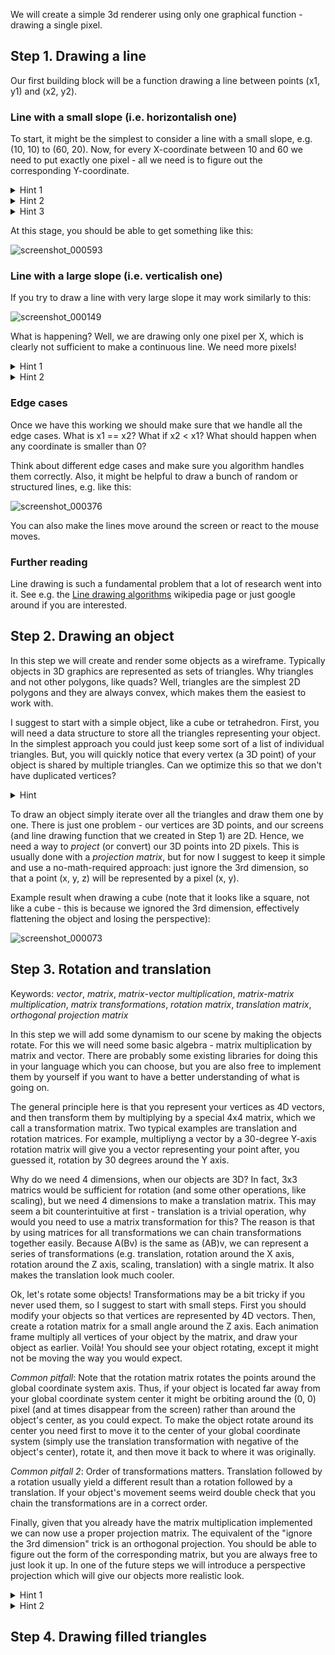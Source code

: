 We will create a simple 3d renderer using only one graphical function - drawing a single pixel.

## Step 1. Drawing a line

Our first building block will be a function drawing a line between points (x1, y1) and (x2, y2).

### Line with a small slope (i.e. horizontalish one)

To start, it might be the simplest to consider a line with a small slope, e.g. (10, 10) to (60, 20). Now, for every X-coordinate between 10 and 60 we need
to put exactly one pixel - all we need is to figure out the corresponding Y-coordinate.

<details>
  <summary>Hint 1</summary>
  How to calculate the Y coordinate at the midpoint between x1 and x2? What about 25% along the (x1, x2) interval? 37%? x%?
</details>

<details>
  <summary>Hint 2</summary>
  What is the average Y-coordinate change when we move from x to x+1? Knowing this, we should be able to calculate the Y coordinate for every X value.
</details>

<details>
  <summary>Hint 3</summary>
  You can calculate the Y coordinates analyticaly (i.e. calculate the value for every X individually), or do it iteratively. For example, if the average
  Y-coordinate change is 0.2, then we need to "move" our line one pixel up every 5 horizontal pixels.
</details>

At this stage, you should be able to get something like this:

![screenshot_000593](https://github.com/pszemsza/graphics_challenges/assets/65168262/8d3cbfff-5ba5-4264-bd73-d98471455694)


### Line with a large slope (i.e. verticalish one)

If you try to draw a line with very large slope it may work similarly to this:

![screenshot_000149](https://github.com/pszemsza/graphics_challenges/assets/65168262/e20edf0a-22cc-43d4-bd56-e10f9d3287f9)

What is happening? Well, we are drawing only one pixel per X, which is clearly not sufficient to make a continuous line. We need more pixels!

<details>
  <summary>Hint 1</summary>
  What if you would switch labels on the X and Y axes?
</details>

<details>
  <summary>Hint 2</summary>
  You can think about this as a drawing a line along the Y axis - now, for every y in the (y1, y2) you will need exactly one pixel at a proper X coordinate.
</details>

### Edge cases

Once we have this working we should make sure that we handle all the edge cases. What is x1 == x2? What if x2 < x1?
What should happen when any coordinate is smaller than 0?

Think about different edge cases and make sure you algorithm handles them correctly. Also, it might be helpful to draw a bunch of random or structured lines,
e.g. like this:

![screenshot_000376](https://github.com/pszemsza/graphics_challenges/assets/65168262/10580700-33e7-4dbe-800d-fb5ca66e34b0)

You can also make the lines move around the screen or react to the mouse moves.

### Further reading

Line drawing is such a fundamental problem that a lot of research went into it. See e.g. the
[Line drawing algorithms](https://en.wikipedia.org/wiki/Line_drawing_algorithm) wikipedia page or just google around if you are interested.


## Step 2. Drawing an object

In this step we will create and render some objects as a wireframe. Typically objects in 3D graphics are represented as sets of triangles. Why triangles and not other polygons, like quads? Well, triangles are the simplest 2D polygons and they are always convex, which makes them the easiest to work with.

I suggest to start with a simple object, like a cube or tetrahedron. First, you will need a data structure to store all the triangles representing your object. In the simplest approach you could just keep some sort of a list of individual triangles. But, you will quickly notice that every vertex (a 3D point) of your object is shared by multiple triangles. Can we optimize this so that we don't have duplicated vertices?

<details>
  <summary>Hint</summary>
  Typically the objects are represented as a list of vertices and a list of vertex indices triples. For example, you could represent a 2D square like this:

```
vertices = [[0, 0], [10, 0], [10, 10], [0, 10]]
indices = [[0, 1, 2], [0, 2, 3]]
```

</details>

To draw an object simply iterate over all the triangles and draw them one by one. There is just one problem - our vertices are 3D points, and our screens (and line drawing function that we created in Step 1) are 2D. Hence, we need a way to _project_ (or convert) our 3D points into 2D pixels. This is usually done with a _projection matrix_, but for now I suggest to keep it simple and use a no-math-required approach: just ignore the 3rd dimension, so that a point (x, y, z) will be represented by a pixel (x, y).

Example result when drawing a cube (note that it looks like a square, not like a cube - this is because we ignored the 3rd dimension, effectively flattening the object and losing the perspective): 

![screenshot_000073](https://github.com/pszemsza/graphics_challenges/assets/65168262/6f6974ef-2e94-4db1-b6eb-8a2ba6cd4706)


## Step 3. Rotation and translation

Keywords: _vector_, _matrix_, _matrix-vector multiplication_, _matrix-matrix multiplication_, _matrix transformations_,  _rotation matrix_, _translation matrix_, _orthogonal projection matrix_

In this step we will add some dynamism to our scene by making the objects rotate. For this we will need some basic algebra - matrix multiplication by matrix and vector. There are probably some existing libraries for doing this in your language which you can choose, but you are also free to implement them by yourself if you want to have a better understanding of what is going on.

The general principle here is that you represent your vertices as 4D vectors, and then transform them by multiplying by a special 4x4 matrix, which we call a transformation matrix. Two typical examples are translation and rotation matrices. For example, multipliyng a vector by a 30-degree Y-axis rotation matrix will give you a vector representing your point after, you guessed it, rotation by 30 degrees around the Y axis. 

Why do we need 4 dimensions, when our objects are 3D? In fact, 3x3 matrics would be sufficient for rotation (and some other operations, like scaling), but we need 4 dimensions to make a translation matrix. This may seem a bit counterintuitive at first - translation is a trivial operation, why would you need to use a matrix transformation for this? The reason is that by using matrices for all transformations we can chain transformations together easily. Because A(Bv) is the same as (AB)v, we can represent a series of transformations (e.g. translation, rotation around the X axis, rotation around the Z axis, scaling, translation) with a single matrix. It also makes the translation look much cooler.

Ok, let's rotate some objects! 
Transformations may be a bit tricky if you never used them, so I suggest to start with small steps. First you should modify your objects so that vertices are represented by 4D vectors. Then, create a rotation matrix for a small angle around the Z axis. Each animation frame multiply all vertices of your object by the matrix, and draw your object as earlier. Voilà! You should see your object rotating, except it might not be moving the way you would expect.

_Common pitfall_: Note that the rotation matrix rotates the points around the global coordinate system axis. Thus, if your object is located far away from your global coordinate system center it might be orbiting around the (0, 0) pixel (and at times disappear from the screen) rather than around the object's center, as you could expect. To make the object rotate around its center you need first to move it to the center of your global coordinate system (simply use the translation transformation with negative of the object's center), rotate it, and then move it back to where it was originally.

_Common pitfall 2_: Order of transformations matters. Translation followed by a rotation usually yield a different result than a rotation followed by a translation. If your object's movement seems weird double check that you chain the transformations are in a correct order.

Finally, given that you already have the matrix multiplication implemented we can now use a proper projection matrix. The equivalent of the "ignore the 3rd dimension" trick is an orthogonal projection. You should be able to figure out the form of the corresponding matrix, but you are always free to just look it up. In one of the future steps we will introduce a perspective projection which will give our objects more realistic look.

<details>
  <summary>Hint 1</summary>
  Remember that you all you need to do is to zero the Z-coordinate, without changing the other coordinates.
</details>


<details>
  <summary>Hint 2</summary>
  In our case this will be a diagonal matrix.
</details>

## Step 4. Drawing filled triangles
